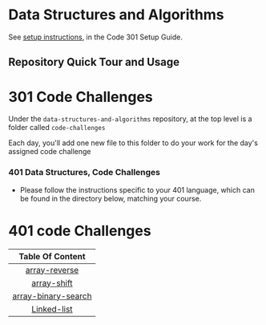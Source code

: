 # Data Structures and Algorithms

See [setup instructions](https://codefellows.github.io/setup-guide/code-301/3-code-challenges), in the Code 301 Setup Guide.

## Repository Quick Tour and Usage

# 301 Code Challenges

Under the `data-structures-and-algorithms` repository, at the top level is a folder called `code-challenges`

Each day, you'll add one new file to this folder to do your work for the day's assigned code challenge

### 401 Data Structures, Code Challenges

- Please follow the instructions specific to your 401 language, which can be found in the directory below, matching your course.

# 401 code Challenges

| Table Of Content  | 
| :-----------------: | 
 | [array-reverse](https://github.com/IshaqAlathamneh/data-structures-and-algorithms/blob/main/challenges/arrayReverse/README.md)        |  
| [array-shift](https://github.com/IshaqAlathamneh/data-structures-and-algorithms/blob/main/challenges/arrayShift/README.md)| 
| [array-binary-search](https://github.com/IshaqAlathamneh/data-structures-and-algorithms/blob/main/challenges/arrayBinarySearch/README.md)| 
| [Linked-list](https://github.com/IshaqAlathamneh/data-structures-and-algorithms/blob/main/challenges/linkedList/README.md)| 